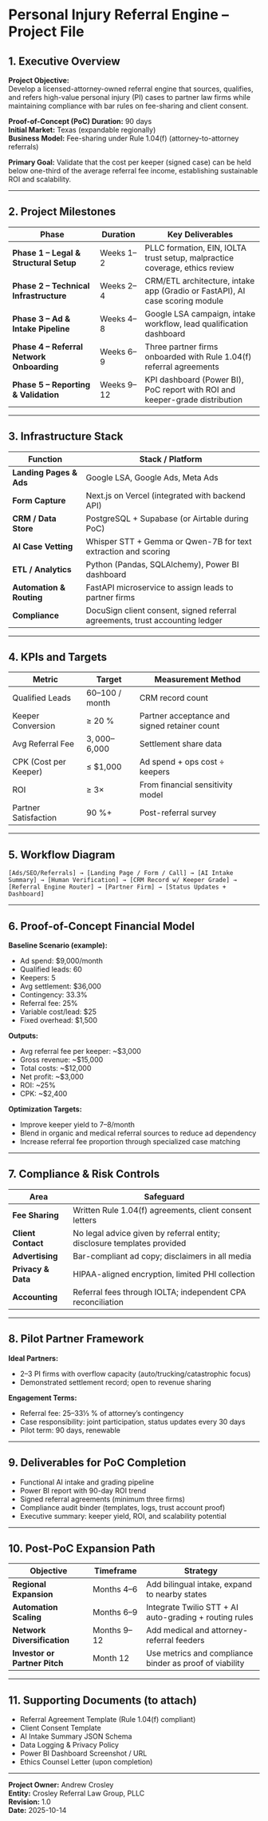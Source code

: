 # Personal Injury Referral Engine – Project File

## 1. Executive Overview

**Project Objective:**  
Develop a licensed-attorney-owned referral engine that sources, qualifies, and refers high-value personal injury (PI) cases to partner law firms while maintaining compliance with bar rules on fee-sharing and client consent.

**Proof-of-Concept (PoC) Duration:** 90 days  
**Initial Market:** Texas (expandable regionally)  
**Business Model:** Fee-sharing under Rule 1.04(f) (attorney-to-attorney referrals)

**Primary Goal:** Validate that the cost per keeper (signed case) can be held below one-third of the average referral fee income, establishing sustainable ROI and scalability.

---

## 2. Project Milestones

| Phase | Duration | Key Deliverables |
|--------|-----------|------------------|
| **Phase 1 – Legal & Structural Setup** | Weeks 1–2 | PLLC formation, EIN, IOLTA trust setup, malpractice coverage, ethics review |
| **Phase 2 – Technical Infrastructure** | Weeks 2–4 | CRM/ETL architecture, intake app (Gradio or FastAPI), AI case scoring module |
| **Phase 3 – Ad & Intake Pipeline** | Weeks 4–8 | Google LSA campaign, intake workflow, lead qualification dashboard |
| **Phase 4 – Referral Network Onboarding** | Weeks 6–9 | Three partner firms onboarded with Rule 1.04(f) referral agreements |
| **Phase 5 – Reporting & Validation** | Weeks 9–12 | KPI dashboard (Power BI), PoC report with ROI and keeper-grade distribution |

---

## 3. Infrastructure Stack

| Function | Stack / Platform |
|-----------|------------------|
| **Landing Pages & Ads** | Google LSA, Google Ads, Meta Ads |
| **Form Capture** | Next.js on Vercel (integrated with backend API) |
| **CRM / Data Store** | PostgreSQL + Supabase (or Airtable during PoC) |
| **AI Case Vetting** | Whisper STT + Gemma or Qwen-7B for text extraction and scoring |
| **ETL / Analytics** | Python (Pandas, SQLAlchemy), Power BI dashboard |
| **Automation & Routing** | FastAPI microservice to assign leads to partner firms |
| **Compliance** | DocuSign client consent, signed referral agreements, trust accounting ledger |

---

## 4. KPIs and Targets

| Metric | Target | Measurement Method |
|---------|---------|--------------------|
| Qualified Leads | 60–100 / month | CRM record count |
| Keeper Conversion | ≥ 20 % | Partner acceptance and signed retainer count |
| Avg Referral Fee | $3,000–$6,000 | Settlement share data |
| CPK (Cost per Keeper) | ≤ $1,000 | Ad spend + ops cost ÷ keepers |
| ROI | ≥ 3× | From financial sensitivity model |
| Partner Satisfaction | 90 %+ | Post-referral survey |

---

## 5. Workflow Diagram

```
[Ads/SEO/Referrals] → [Landing Page / Form / Call] → [AI Intake Summary] → [Human Verification] → [CRM Record w/ Keeper Grade] → [Referral Engine Router] → [Partner Firm] → [Status Updates + Dashboard]
```

---

## 6. Proof-of-Concept Financial Model

**Baseline Scenario (example):**
- Ad spend: $9,000/month  
- Qualified leads: 60  
- Keepers: 5  
- Avg settlement: $36,000  
- Contingency: 33.3%  
- Referral fee: 25%  
- Variable cost/lead: $25  
- Fixed overhead: $1,500  

**Outputs:**
- Avg referral fee per keeper: ~$3,000  
- Gross revenue: ~$15,000  
- Total costs: ~$12,000  
- Net profit: ~$3,000  
- ROI: ~25%  
- CPK: ~$2,400  

**Optimization Targets:**
- Improve keeper yield to 7–8/month  
- Blend in organic and medical referral sources to reduce ad dependency  
- Increase referral fee proportion through specialized case matching  

---

## 7. Compliance & Risk Controls

| Area | Safeguard |
|-------|------------|
| **Fee Sharing** | Written Rule 1.04(f) agreements, client consent letters |
| **Client Contact** | No legal advice given by referral entity; disclosure templates provided |
| **Advertising** | Bar-compliant ad copy; disclaimers in all media |
| **Privacy & Data** | HIPAA-aligned encryption, limited PHI collection |
| **Accounting** | Referral fees through IOLTA; independent CPA reconciliation |

---

## 8. Pilot Partner Framework

**Ideal Partners:**
- 2–3 PI firms with overflow capacity (auto/trucking/catastrophic focus)
- Demonstrated settlement record; open to revenue sharing

**Engagement Terms:**
- Referral fee: 25–33⅓ % of attorney’s contingency
- Case responsibility: joint participation, status updates every 30 days
- Pilot term: 90 days, renewable

---

## 9. Deliverables for PoC Completion

- Functional AI intake and grading pipeline
- Power BI report with 90-day ROI trend
- Signed referral agreements (minimum three firms)
- Compliance audit binder (templates, logs, trust account proof)
- Executive summary: keeper yield, ROI, and scalability potential

---

## 10. Post-PoC Expansion Path

| Objective | Timeframe | Strategy |
|------------|------------|-----------|
| **Regional Expansion** | Months 4–6 | Add bilingual intake, expand to nearby states |
| **Automation Scaling** | Months 6–9 | Integrate Twilio STT + AI auto-grading + routing rules |
| **Network Diversification** | Months 9–12 | Add medical and attorney-referral feeders |
| **Investor or Partner Pitch** | Month 12 | Use metrics and compliance binder as proof of viability |

---

## 11. Supporting Documents (to attach)
- Referral Agreement Template (Rule 1.04(f) compliant)
- Client Consent Template
- AI Intake Summary JSON Schema
- Data Logging & Privacy Policy
- Power BI Dashboard Screenshot / URL
- Ethics Counsel Letter (upon completion)

---

**Project Owner:** Andrew Crosley  
**Entity:** Crosley Referral Law Group, PLLC  
**Revision:** 1.0  
**Date:** 2025-10-14

